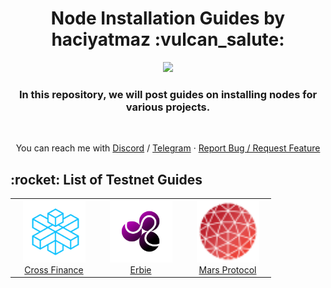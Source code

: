 <h1 align="center">Node Installation Guides by haciyatmaz :vulcan_salute:</h1>
<p align="center">
	<img height="200" height="auto" src="https://avatars.githubusercontent.com/u/35812219"></br>
<h3 align="center">In this repository, we will post guides on installing nodes for various projects.</h3></br>
	</p>

<p align="center">
You can reach me with <a href="https://discord.com/users/401788522765484043">Discord</a> / <a href="https://t.me/haciyatmaz">Telegram</a>  ·  <a href="https://github.com/hcytmz/Node-Installation-Guides/issues">Report Bug / Request Feature</a>   
	</p>


<h2 align="left" id="list-testnets"> :rocket: List of Testnet Guides</h2>
<table width='100%'>
  <tr>
    <td align="center" width="125">
      <a href="./CrossFi">
        <img src="./logos/CrossFi.png" width="100" height="100" alt="Cross Finance" />
      </a>
      <br>
      <a href="./CrossFi"> Cross Finance
      </a>
    </td>
    <td align="center" width="125">
      <a href="./Erbie">
        <img src="./logos/erbie.png" width="100" height="100" alt="Erbie" />
      </a>
      <br>
      <a href="./Erbie"> Erbie
      </a>
    </td>
    <td align="center" width="125">
      <a href="./Mars Protocol">
        <img src="./logos/mars.svg" width="100" height="100" alt="Mars Protocol" />
      </a>
      <br>
      <a href="./Mars Protocol"> Mars Protocol
      </a>
    </td>
  </tr>
</table>
<br>
